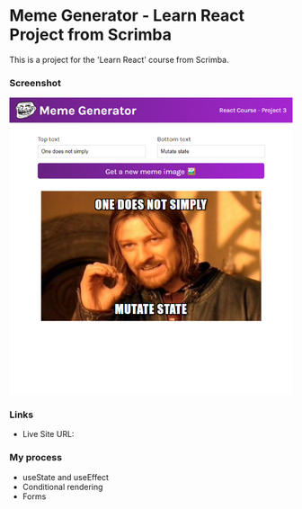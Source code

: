# Meme Generator - Learn React Project from Scrimba

This is a project for the 'Learn React' course from Scrimba.

### Screenshot

![](./screenshot.png)

### Links

- Live Site URL: []()

### My process

- useState and useEffect
- Conditional rendering
- Forms